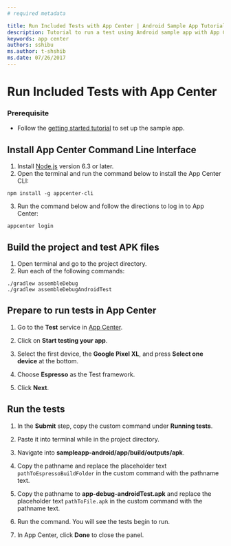 ```yaml
---
# required metadata

title: Run Included Tests with App Center | Android Sample App Tutorials
description: Tutorial to run a test using Android sample app with App Center.
keywords: app center
authors: sshibu
ms.author: t-shshib
ms.date: 07/26/2017
---
```


# Run Included Tests with App Center

### Prerequisite
 - Follow the [getting started tutorial](getting-started.md) to set up the sample app.

## Install App Center Command Line Interface

1. Install [Node.js](https://nodejs.org/en/) version 6.3 or later.
2. Open the terminal and run the command below to install the App Center CLI:

  ```shell
  npm install -g appcenter-cli
  ```

3. Run the command below and follow the directions to log in to App Center:

  ```shell
  appcenter login
  ```  

## Build the project and test APK files
1. Open terminal and go to the project directory.
2. Run each of the following commands:

  ```
  ./gradlew assembleDebug
  ./gradlew assembleDebugAndroidTest
  ```

## Prepare to run tests in App Center

1. Go to the **Test** service in [App Center](https://appcenter.ms/apps).

2. Click on **Start testing your app**.

3. Select the first device, the **Google Pixel XL**, and press **Select one device** at the bottom.

4. Choose **Espresso** as the Test framework.

5. Click **Next**.  
  

## Run the tests

1. In the **Submit** step, copy the custom command under **Running tests**.

2. Paste it into terminal while in the project directory.

3. Navigate into **sampleapp-android/app/build/outputs/apk**.

4. Copy the pathname and replace the placeholder text `pathToEspressoBuildFolder` in the custom command with the pathname text.

5. Copy the pathname to **app-debug-androidTest.apk** and replace the placeholder text `pathToFile.apk` in the custom command with the pathname text.

6. Run the command. You will see the tests begin to run.

7. In App Center, click **Done** to close the panel.  
